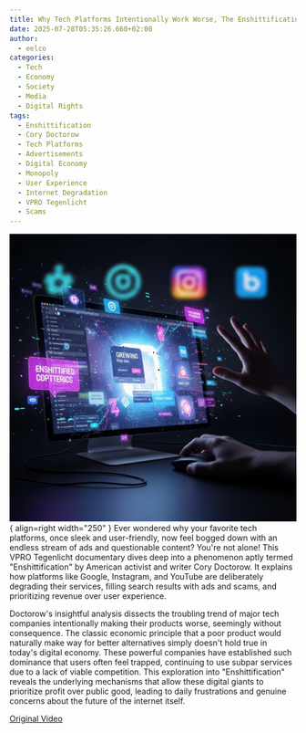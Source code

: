 ```yaml
---
title: Why Tech Platforms Intentionally Work Worse, The Enshittification Phenomenon
date: 2025-07-28T05:35:26.660+02:00
author:
  - eelco
categories:
  - Tech
  - Economy
  - Society
  - Media
  - Digital Rights
tags:
  - Enshittification
  - Cory Doctorow
  - Tech Platforms
  - Advertisements
  - Digital Economy
  - Monopoly
  - User Experience
  - Internet Degradation
  - VPRO Tegenlicht
  - Scams
---
```

![A descriptive image](../../assets/2025-07-28-275.png){ align=right width="250" }
Ever wondered why your favorite tech platforms, once sleek and user-friendly, now feel bogged down with an endless stream of ads and questionable content? You're not alone! This VPRO Tegenlicht documentary dives deep into a phenomenon aptly termed "Enshittification" by American activist and writer Cory Doctorow. It explains how platforms like Google, Instagram, and YouTube are deliberately degrading their services, filling search results with ads and scams, and prioritizing revenue over user experience.

<!-- more -->

Doctorow's insightful analysis dissects the troubling trend of major tech companies intentionally making their products worse, seemingly without consequence. The classic economic principle that a poor product would naturally make way for better alternatives simply doesn't hold true in today's digital economy. These powerful companies have established such dominance that users often feel trapped, continuing to use subpar services due to a lack of viable competition. This exploration into "Enshittification" reveals the underlying mechanisms that allow these digital giants to prioritize profit over public good, leading to daily frustrations and genuine concerns about the future of the internet itself.

[Original Video](https://youtu.be/CgJ6isBJiWI)
